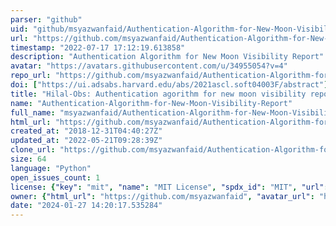 ```yaml
---
parser: "github"
uid: "github/msyazwanfaid/Authentication-Algorithm-for-New-Moon-Visibility-Report"
url: "https://github.com/msyazwanfaid/Authentication-Algorithm-for-New-Moon-Visibility-Report"
timestamp: "2022-07-17 17:12:19.613858"
description: "Authentication Algorithm for New Moon Visibility Report"
avatar: "https://avatars.githubusercontent.com/u/34955054?v=4"
repo_url: "https://github.com/msyazwanfaid/Authentication-Algorithm-for-New-Moon-Visibility-Report"
doi: ["https://ui.adsabs.harvard.edu/abs/2021ascl.soft04003F/abstract"]
title: "Hilal-Obs: Authentication agorithm for new moon visibility report"
name: "Authentication-Algorithm-for-New-Moon-Visibility-Report"
full_name: "msyazwanfaid/Authentication-Algorithm-for-New-Moon-Visibility-Report"
html_url: "https://github.com/msyazwanfaid/Authentication-Algorithm-for-New-Moon-Visibility-Report"
created_at: "2018-12-31T04:40:27Z"
updated_at: "2022-05-21T09:28:39Z"
clone_url: "https://github.com/msyazwanfaid/Authentication-Algorithm-for-New-Moon-Visibility-Report.git"
size: 64
language: "Python"
open_issues_count: 1
license: {"key": "mit", "name": "MIT License", "spdx_id": "MIT", "url": "https://api.github.com/licenses/mit", "node_id": "MDc6TGljZW5zZTEz"}
owner: {"html_url": "https://github.com/msyazwanfaid", "avatar_url": "https://avatars.githubusercontent.com/u/34955054?v=4", "login": "msyazwanfaid", "type": "User"}
date: "2024-01-27 14:20:17.535284"
---
```

